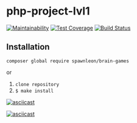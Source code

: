 # php-project-lvl1

[![Maintainability](https://api.codeclimate.com/v1/badges/f51c11cf4c3fcd71a85f/maintainability)](https://codeclimate.com/github/SpawnLeon/php-project-lvl1/maintainability)
[![Test Coverage](https://api.codeclimate.com/v1/badges/f51c11cf4c3fcd71a85f/test_coverage)](https://codeclimate.com/github/SpawnLeon/php-project-lvl1/test_coverage)
[![Build Status](https://travis-ci.org/SpawnLeon/php-project-lvl1.svg?branch=master)](https://travis-ci.org/SpawnLeon/php-project-lvl1)
## Installation
`composer global require spawnleon/brain-games`

or

1. `clone repository`
1. `$ make install`

[![asciicast](https://asciinema.org/a/SBa60jWvlnIcsGBNEH53vWgLm.svg)](https://asciinema.org/a/SBa60jWvlnIcsGBNEH53vWgLm)

[![asciicast](https://asciinema.org/a/cB8LbkDi3lprsTk9vwCcg7fEu.svg)](https://asciinema.org/a/cB8LbkDi3lprsTk9vwCcg7fEu)